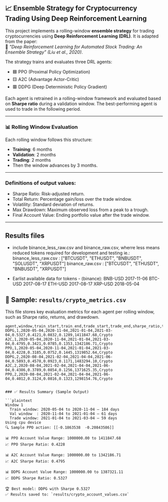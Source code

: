 ## 📈 Ensemble Strategy for Cryptocurrency Trading Using Deep Reinforcement Learning

This project implements a rolling-window **ensemble strategy** for trading cryptocurrencies using **Deep Reinforcement Learning (DRL)**. It is adapted from the paper:  
📄 *"Deep Reinforcement Learning for Automated Stock Trading: An Ensemble Strategy" (Liu et al., 2020)*.

The strategy trains and evaluates three DRL agents:
- 🟦 PPO (Proximal Policy Optimization)
- 🟨 A2C (Advantage Actor-Critic)
- 🟥 DDPG (Deep Deterministic Policy Gradient)

Each agent is retrained in a rolling-window framework and evaluated based on **Sharpe ratio** during a validation window. The best-performing agent is used to trade in the following period.

---

### 📊 Rolling Window Evaluation

Each rolling window follows this structure:

- **Training**: 6 months  
- **Validation**: 2 months  
- **Trading**: 2 months  
- Then the window advances by 3 months.

---
### Definitions of output values:
- Sharpe Ratio: Risk-adjusted return.
- Total Return: Percentage gain/loss over the trade window.
- Volatility: Standard deviation of returns.
- Max Drawdown: Maximum observed loss from a peak to a trough.
- Final Account Value: Ending portfolio value after the trade window.

---
## Results files
- include binance_less_raw.csv and binance_raw.csv, wherre less means reduced tokens required for development and testing ie.:
binance_less_raw.csv :  ["BTCUSDT", "ETHUSDT", "BNBUSDT", "SOLUSDT", "XRPUSDT"]
binance_raw.csv :  ["BTCUSDT", "ETHUSDT", "BNBUSDT", "XRPUSDT"]

- Earlist available data for tokens - (binance):
BNB-USD   2017-11-06
BTC-USD   2017-08-17
ETH-USD   2017-08-17
XRP-USD   2018-05-04

## 📄 Sample: `results/crypto_metrics.csv`

This file stores key evaluation metrics for each agent per rolling window, such as Sharpe ratio, returns, and drawdown.

```csv
agent,window,train_start,train_end,trade_start,trade_end,sharpe_ratio,total_return,volatility,max_drawdown,final_account_value,asset_class
DDPG,1,2020-05-04,2020-11-04,2021-01-04,2021-03-04,0.5327,0.4121,0.0832,0.1289,1411847.68,Crypto
A2C,1,2020-05-04,2020-11-04,2021-01-04,2021-03-04,0.4795,0.3421,0.0785,0.1353,1342186.71,Crypto
PPO,1,2020-05-04,2020-11-04,2021-01-04,2021-03-04,0.4228,0.3185,0.0752,0.1445,1319852.64,Crypto
DDPG,2,2020-08-04,2021-02-04,2021-04-04,2021-06-04,0.5893,0.4578,0.0923,0.1171,1483294.10,Crypto
A2C,2,2020-08-04,2021-02-04,2021-04-04,2021-06-04,0.4386,0.3789,0.0854,0.1256,1371625.35,Crypto
PPO,2,2020-08-04,2021-02-04,2021-04-04,2021-06-04,0.4012,0.3124,0.0816,0.1323,1298154.76,Crypto


### ✅ Results Summary (Sample Output)

```plaintext
Window 1
  Train window: 2020-05-04 to 2020-11-04 — 184 days
  Val window  : 2020-11-04 to 2021-01-04 — 61 days
  Trade window: 2021-01-04 to 2021-03-04 — 59 days
Using cpu device
🔍 Sample PPO action: [[-0.1863538  -0.20843586]]

📊 PPO Account Value Range: 1000000.00 to 1411847.68
📈 PPO Sharpe Ratio: 0.4228

📊 A2C Account Value Range: 1000000.00 to 1342186.71
📈 A2C Sharpe Ratio: 0.4795

📊 DDPG Account Value Range: 1000000.00 to 1387321.11
📈 DDPG Sharpe Ratio: 0.5327

🏆 Best model: DDPG with Sharpe 0.5327
✅ Results saved to: `results/crypto_account_values.csv`
